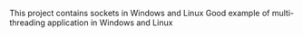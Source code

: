 This project contains sockets in Windows and Linux
Good example of multi-threading application in Windows and Linux
